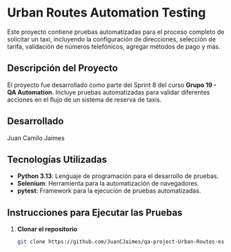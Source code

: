 # Urban Routes Automation Testing

Este proyecto contiene pruebas automatizadas para el proceso completo de solicitar un taxi, incluyendo la configuración de direcciones, selección de tarifa, validación de números telefónicos, agregar métodos de pago y más.

## Descripción del Proyecto

El proyecto fue desarrollado como parte del Sprint 8 del curso **Grupo 19 - QA Automation**. Incluye pruebas automatizadas para validar diferentes acciones en el flujo de un sistema de reserva de taxis.

## Desarrollado

Juan Camilo Jaimes

## Tecnologías Utilizadas

- **Python 3.13**: Lenguaje de programación para el desarrollo de pruebas.
- **Selenium**: Herramienta para la automatización de navegadores.
- **pytest**: Framework para la ejecución de pruebas automatizadas.

## Instrucciones para Ejecutar las Pruebas

1. **Clonar el repositorio**
   ```bash
   git clone https://github.com/JuanCJaimes/qa-project-Urban-Routes-es.git
